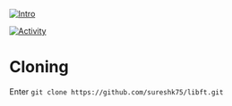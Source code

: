  [![Intro](https://img.shields.io/badge/Cursus-libft-success?style=for-the-badge&logo=42)](https://github.com/sureshk75/42ProjectFiles/blob/main/Libft.pdf)
 
[](https://img.shields.io/github/languages/code-size/sureshk75/libft?label=Size)

 [![Activity](https://img.shields.io/github/last-commit/sureshk75/libft?color=red&label=Last%20Commit&style=flat)](https://github.com/sureshk75/libft)


# Cloning
Enter `git clone https://github.com/sureshk75/libft.git`
